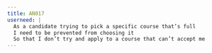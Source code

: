 ```yaml
---
title: AN017
userneed: |
  As a candidate trying to pick a specific course that’s full
  I need to be prevented from choosing it
  So that I don’t try and apply to a course that can’t accept me
---
```

